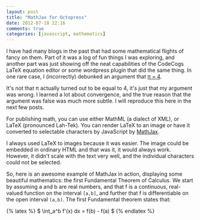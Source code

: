 ```yaml
---
layout: post
title: "MathJax for Octopress"
date: 2012-07-18 22:16
comments: true
categories: [javascript, mathematics]
---
```


I have had many blogs in the past that had some mathematical flights of fancy on them. Part of it was a log of fun things I was exploring, and another part was just showing off the neat capabilities of the CodeCogs LaTeX equation editor or some wordpress plugin that did the same thing. In one rare case, I (incorrectly) debunked an argument that [&pi; = 4](http://28.media.tumblr.com/tumblr_lbxrvcK4pk1qbylvso1_400.png).

It's not that &pi; actually turned out to be equal to 4, it's just that my argument was wrong. I learned a lot about convergence, and the true reason that the argument was false was much more subtle. I will reproduce this here in the next few posts.

For publishing math, you can use either MathML (a dialect of XML), or LaTeX (pronounced Lah-Tek). You can render LaTeX to an image or have it converted to selectable characters by JavaScript by [MathJax](http://www.mathjax.org/). 

I always used LaTeX to images because it was easier. The image could be embedded in ordinary HTML and that was it, it would always work. However, it didn't scale with the text very well, and the individual characters could not be selected.

So, here is an awesome example of MathJax in action, displaying some beautiful mathematics: the first Fundamental Theorem of Calculus. We start by assuming a and b are real numbers, and that f is a continuous, real-valued function on the interval `[a,b]`, and further that f is differentiable on the open interval `(a,b)`. The first Fundamental theorem states that:

{% latex %}
  $ \int_a^b f'(x) dx = f(b) - f(a) $
{% endlatex %}

